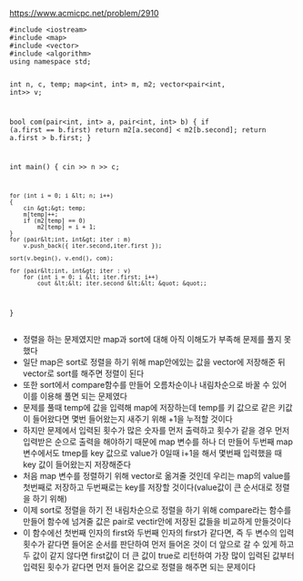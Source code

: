 <p><a href="https://www.acmicpc.net/problem/2910">https://www.acmicpc.net/problem/2910</a></p>
<pre><code class="language-C++">#include &lt;iostream&gt;
#include &lt;map&gt;
#include &lt;vector&gt;
#include &lt;algorithm&gt;
using namespace std;

int n, c, temp;
map&lt;int, int&gt; m, m2;
vector&lt;pair&lt;int, int&gt;&gt; v;

bool com(pair&lt;int, int&gt; a, pair&lt;int, int&gt; b)
{
    if (a.first == b.first)
        return m2[a.second] &lt; m2[b.second];
    return a.first &gt; b.first;
}

int main()
{
    cin &gt;&gt; n &gt;&gt; c;

    for (int i = 0; i &lt; n; i++)
    {
        cin &gt;&gt; temp;
        m[temp]++;
        if (m2[temp] == 0)
            m2[temp] = i + 1;
    }
    for (pair&lt;int, int&gt; iter : m)
        v.push_back({ iter.second,iter.first });

    sort(v.begin(), v.end(), com);

    for (pair&lt;int, int&gt; iter : v)
        for (int i = 0; i &lt; iter.first; i++)
            cout &lt;&lt; iter.second &lt;&lt; &quot; &quot;;
}</code></pre>
<ul>
<li>정렬을 하는 문제였지만 map과 sort에 대해 아직 이해도가 부족해 문제를 풀지 못했다</li>
<li>일단 map은 sort로 정렬을 하기 위해 map안에있는 값을 vector에 저장해준 뒤 vector로 sort를 해주면 정렬이 된다</li>
<li>또한 sort에서 compare함수를 만들어 오름차순이나 내림차순으로 바꿀 수 있어 이를 이용해 풀면 되는 문제였다</li>
<li>문제를 풀때 temp에 값을 입력해 map에 저장하는데 temp를 키 값으로 같은 키값이 들어왔다면 몇번 들어왔는지 새주기 위해 +1을 누적할 것이다</li>
<li>하지만 문제에서 입력된 횟수가 많은 숫자를 먼저 출력하고 횟수가 같을 경우 먼저 입력받은 순으로 출력을 해야하기 때문에 map 변수를 하나 더 만들어 두번째 map 변수에서도 tmep를 key 값으로 value가 0일때 i+1을 해서 몇번째 입력했을 때 key 값이 들어왔는지 저장해준다</li>
<li>처음 map 변수를 정렬하기 위해 vector로 옮겨줄 것인데 우리는 map의 value를 첫번째로 저장하고 두번째로는 key를 저장할 것이다(value값이 큰 순서대로 정렬을 하기 위해)</li>
<li>이제 sort로 정렬을 하기 전 내림차순으로 정렬을 하기 위해 compare라는 함수를 만들어 함수에 넘겨줄 값은 pair로 vectir안에 저장된 값들을 비교하게 만들것이다</li>
<li>이 함수에선 첫번째 인자의 first와 두번째 인자의 first가 같다면, 즉 두 변수의 입력 횟수가 같다면 들어온 순서를 판단하여 먼저 들어온 것이 더 앞으로 갈 수 있게 하고 두 값이 같지 않다면 first값이 더 큰 값이 true로 리턴하여 가장 많이 입력된 값부터 입력된 횟수가 같다면 먼저 들어온 값으로 정렬을 해주면 되는 문제이다</li>
</ul>